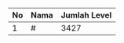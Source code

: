 | No | Nama            | Jumlah Level |
|----|-----------------|--------------|
| 1  | #    |    3427        |
